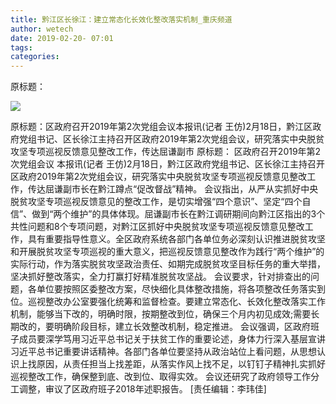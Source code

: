 ```yaml
---
title: 黔江区长徐江：建立常态化长效化整改落实机制_重庆频道
author: wetech
date: 2019-02-20- 07:01
tags: 
categories: 
---
```

原标题：
<!-- more -->
                
<img align="center" border="0" src="http://p2.ifengimg.com/a/2016/0810/204c433878d5cf9size1_w16_h16.png" />
                
            
原标题：区政府召开2019年第2次党组会议本报讯(记者 王仿)2月18日，黔江区政府党组书记、区长徐江主持召开区政府2019年第2次党组会议，研究落实中央脱贫攻坚专项巡视反馈意见整改工作，传达屈谦副市
原标题：
区政府召开2019年第2次党组会议
本报讯(记者 王仿)2月18日，黔江区政府党组书记、区长徐江主持召开区政府2019年第2次党组会议，研究落实中央脱贫攻坚专项巡视反馈意见整改工作，传达屈谦副市长在黔江蹲点“促改督战”精神。
会议指出，从严从实抓好中央脱贫攻坚专项巡视反馈意见的整改工作，是切实增强“四个意识”、坚定“四个自信”、做到“两个维护”的具体体现。屈谦副市长在黔江调研期间向黔江区指出的3个共性问题和8个专项问题，对黔江区抓好中央脱贫攻坚专项巡视反馈意见整改工作，具有重要指导性意义。全区政府系统各部门各单位务必深刻认识推进脱贫攻坚和开展脱贫攻坚专项巡视的重大意义，把巡视反馈意见整改作为践行“两个维护”的实际行动，作为落实脱贫攻坚政治责任、如期完成脱贫攻坚目标任务的重大举措，坚决抓好整改落实，全力打赢打好精准脱贫攻坚战。
会议要求，针对排查出的问题，各单位要按照区委整改方案，尽快细化具体整改措施，将各项整改任务落实到位。巡视整改办公室要强化统筹和监督检查。要建立常态化、长效化整改落实工作机制，能够当下改的，明确时限，按期整改到位，确保三个月内初见成效;需要长期改的，要明确阶段目标，建立长效整改机制，稳定推进。
会议强调，区政府班子成员要深学笃用习近平总书记关于扶贫工作的重要论述，身体力行深入基层宣讲习近平总书记重要讲话精神。各部门各单位要坚持从政治站位上看问题，从思想认识上找原因，从责任担当上找差距，从落实作风上找不足，以钉钉子精神扎实抓好巡视整改工作，确保整到底、改到位、取得实效。
会议还研究了政府领导工作分工调整，审议了区政府班子2018年述职报告。
[责任编辑：李玮佳]
            
